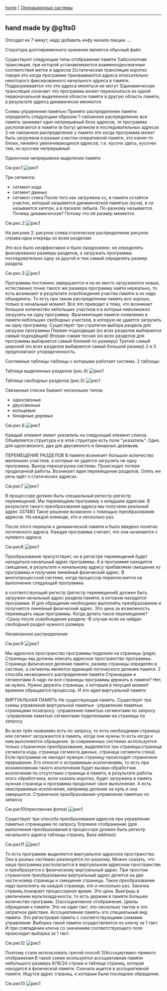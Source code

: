 [home](https://github.com/dKosarevsky/iu7/blob/master/2020_2021_5sem.md) | [Операционные системы](https://github.com/dKosarevsky/iu7/tree/master/5sem/os.md)
____________________________________
hand made by @g1ts0
--------
Опоздал на 7 минут, надо добавить инфу начала лекции
.... 

Структура долговременного хранения является обычный файл.

Существуют следующие типы отображения памяти
1)абсолютная трансляция, при которой устанавливаются взаимнооднозначные соответствия меток и адресов
2)статическая трансляция коротко говоря это когда программе присваиваются адреса относительно некоторого фиксированного начального адреса в памяти. Подразумевается что эти адреса меняться не могут
3)динамическая трансляция означает что программа может переноситься из одной первоначальной выделенной области памяти в другую область памяти, а результате адреса динамически меняются

Схемы управления памятью
Принято распределение памяти определять следующим образом
1-связанное распределение вся память занимает один непрерывный блок адресов, те программа располагается в памяти (в быту) целиком в последовательных адресах
2-не связанное распределение у памяти это когда программа может быть загружена в разные участки оперативной памяти, это какие-то блоки, линейно увеличивающихся адресов, т.е. кусочк здесь, кусочек там, но кусочек непрерывный

Одиночное непрерывное выделение памяти

См.рис1
![рис1](os_lec_004_photo/os_004_001.jpg)

Три сегмента:
- сегмент кода
- сегмент данных
- сегмент стека
После того как загружена ос, в памяти остаётся участок, который называется динамической памятью (куча), в си называется хиппон, а в паскале забыла. По-разному называется.
Почему динамическая?
Потому что её размер меняется.

См.рис.2
![рис1](os_lec_004_photo/os_004_002.jpg)

 На рисунке 2:
 рисунок слева:статическое распределение
 рисунок справа:одна очередь ко всем разделам

Это все было неэффективно и было предложено: не определять фиксированно размеры разделов, а загружать программы последовательно одну за другой и тем самый определять размер раздела

См.рис.3
![рис1](os_lec_004_photo/os_004_003.jpg)

Программы постоянно завершаются и на их место загружаются новые, естественно точно такого же размера программу найти нереально, то есть возникают в результате освобождения участки памяти и их надо объединить. То есть при таком распределении память все хорошо, только в начальный момент. Все это приводит к тому, что возникает большое количество небольших участков я в которые невозможно загрузить ни одну программу.
Фрагментация памяти-появление в памяти небольших свободных участков, в которую не удается загрузить ни одну программу.
Существует три стратегии выбора раздела для загрузки программы
Первая-подходящая (из всех разделов выбирается самый подходящий)
Вторая-самая тесная (из всех разделов для программы выбирается самый близкий по размеру)
Третий-самый широкий (из всех разделов выбирается самый большой размер)
2 и 3 предполагают упорядоченность.

Системные таблицы-таблицы с которыми работает система.
2 таблицы: 

Таблица выделенных разделов (рис.4)
![рис1](os_lec_004_photo/os_004_004.jpg)

Таблица свободных разделов (рис.5)
![рис1](os_lec_004_photo/os_004_005.jpg)

Связанные списки бывают нескольких типов:
- односвязные
- двухсвязные
- кольцевые
- бинарные деревья

См.рис.6
![рис1](os_lec_004_photo/os_004_006.jpg)

Каждый элемент имеет указатель на следующий элемент списка. Объявляется структура и в этой структуре есть поле "указатель". Одно для односвязного, два для двусвязного и бинарных деревьев.

ПЕРЕМЕЩЕНИЕ РАЗДЕЛОВ
В памяти возникает большое количество маленьких участков, в которые не удается загрузить не одну программу. Выход-перезагрузка системы. Происходит потеря проделанной работы.
Возникает идея перемещения разделов. Опять же речь идёт о статических адресах.

См.рис7
![рис1](os_lec_004_photo/os_004_007.jpg)

В процессоре должен быть специальный регистр-регистр перемещений.
Мы перемещаем программу к младшим адресам.
В результате такого преобразования адреса мы получаем реальный адрес 337480
Такое решение возможно с помощью преобразования адресов. На каждой команде, кто и несколько раз.

После этого перешли к динамической памяти и было введено понятие логического адреса.
Каждая программа считает, что она начинается с нулевого адреса.

См.рис8
![рис1](os_lec_004_photo/os_004_008.jpg)

Преобразование присутствует, но в регистре перемещений будет находиться начальный адрес программы. А в программе находится смещение, в результате к начальному адресу прибавляем смещение из программы и получаем линейный физический адрес.
В многопроцессной системе, когда процессор переключается на выполнение следующей программы

в соответствующий регистр (регистр перемещений)  должен быть загружен начальный адрес раздела памяти, в котором находится программа. И для обращения необходимо выполнять преобразование и получается линейный физический адрес.
Это цена за возможность перемещать наши программы.
Когда делать такое перемещение?
-Сразу после освобождения раздела
-В случае если не найден свободный раздел нужного размера

Несвязанное распределение

См.рис9
![рис1](os_lec_004_photo/os_004_009.jpg)

Мы адресное пространство программы поделили на страницы (page). Страницы-мы должны описать адресное пространство программы.
Страница-физическое деление памяти, размер страницы определён в системе, а сегменты является единицей логического деления памяти.
2 способа несвязанного распределения памяти
Страницами и сегментами
А надо ли все страницы программы держать в памяти?
Нет, не нужно. Нужно держать страницы, к которым в текущий момент времени обращается процессор.
И это идея виртуальной памяти

ВИРТУАЛЬНАЯ ПАМЯТЬ
Не существующая память.
Существует три схемы управления виртуальной памятью
-управление памятью страницами позапросу
-управление памятью сегментами по запросу
-управление памятью сегментами поделенными на страницы по запросу

Во всех трёх названиях есть по запросу, то есть необходимая страница или сегмент загружаются в память, когда они нужны то есть когда к ним выполняется обращение. (в современных системах используется только страничное преобразование, выделяется три страницы:страница сегмента кода, страница сегмента данных, страница сегмента стека). 
Если программа не находит нужную страницу происходит страничное прерывание. Его относят к исправимым исключениям, то есть при возникновении такого исключения будет вызван обработчик исключения по отсутствию страницы в памяти, в результате работы этого обработчика, если сказать коротко, будет загружена в память нужная страница и программа продолжит свое выполнение.
А есть неисправимые исключения, например деление на нуль и она завершится.
Страничное преобразование-управление памятью по запросу

См.рис10(присланная фотка)
![рис1](os_lec_004_photo/os_004_010.jpg)

Существует три способа преобразования адресов при управлении памятью страницами по запросу
1)прямое отображение (для выполнения преобразования в процессоре должен быть регистр начального адреса таблицы страниц. Base address)

См.рис11
![рис1](os_lec_004_photo/os_004_011.jpg)

То есть программе выделяется виртуальное адресное пространство. Оно в разных системах реализуется по-разному. Можно сказать, что наша программа располагается в виртуальном адресном пространстве и преобразуется к физическому виртуальный адрес. При простом страничное преобразовании виртуальный адрес делится на две части:номер страницы и смещение страницы. Такое преобразование надо выполнять на каждой странице, кто и несколько раз. Закачка страниц пожирает процессорное время. Это цена. Выигрыш в увеличении мультизадачности, то есть держим в памяти большее количество программ.
2)ассоциативное отображение. Циклы обращения к памяти. Это не один такт, это несколько тактов и это затратное действие. Ассоциативная память-это специальный вид памяти. Это регистровая память с соответствующими схемами управления. Выборка такой памяти осуществляется по ключу за 1 такт. И при совпадении ключа со значением соответствующего поля происходит выборка за 1 такт.

См.рис12
![рис1](os_lec_004_photo/os_004_012.jpg)

Поэтому стали использовать третий способ
3)Ассоциативно-прямого отображения
В такой схеме исользуется ассоциативная памяти небольшого размера 8/16/24 строки и таблица страниц, которая находится в физической памяти. Сначала ищется в ассоциативной памяти. Ищутся адрес страниц, к которым были последние обращения.

См.рис13
![рис1](os_lec_004_photo/os_004_013.jpg)
